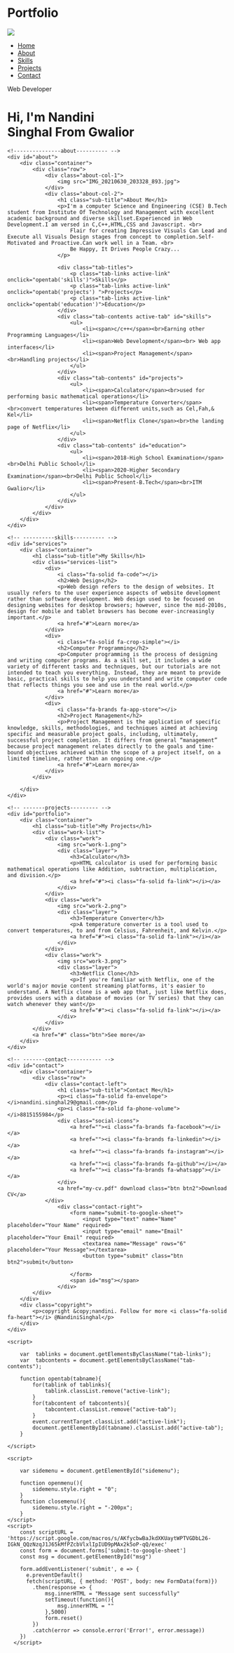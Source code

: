 # Portfolio
<!DOCTYPE html>
<html lang="en">
<head>
    <meta charset="UTF-8">
    <meta name="viewport" content="width=device-width, initial-scale=1.0">
    <title>Portfolio</title>
    <link rel="stylesheet" href="style.css">
    <script src="https://kit.fontawesome.com/a7dd30b0cf.js" crossorigin="anonymous"></script>
</head>
<body>
    <div id="header">
        <div class="container">
            <nav>
                <img src="th.jpeg" class="logo">
                <ul id="sidemenu">
                    <li><a href="#header">Home</a></li>
                    <li><a href="#about">About</a></li>
                    <li><a href="#skills">Skills</a></li>
                    <li><a href="#projects">Projects</a></li>
                    <li><a href="#contact">Contact</a></li>
                    <i class="fa-solid fa-rectangle-xmark" onclick="closemenu()"></i>
                </ul>
                <i class="fa-solid fa-bars" onclick="openmenu()"></i>
            </nav>
            <div class="header-text">
                <p>Web Developer</p>
                <h1>Hi, I'm <span>Nandini</span> <br>Singhal From Gwalior</h1>
            </div>
        </div>
   </div>

    <!---------------about---------- -->
    <div id="about">
        <div class="container">
            <div class="row">
                <div class="about-col-1">
                    <img src="IMG_20210630_203328_893.jpg">
                </div>
                <div class="about-col-2"> 
                    <h1 class="sub-title">About Me</h1>
                    <p>I'm a computer Science and Engineering (CSE) B.Tech student from Institute Of Technology and Management with excellent academic background and diverse skillset.Experienced in Web Development.I am versed in C,C++,HTML,CSS and Javascript. <br>
                        Flair for creating Impressive Visuals Can Lead and Execute all Visuals Design stages from concept to completion.Self-Motivated and Proactive.Can work well in a Team. <br>
                        Be Happy, It Drives People Crazy...
                    </p>

                    <div class="tab-titles">
                        <p class="tab-links active-link" onclick="opentab('skills')">Skills</p>
                        <p class="tab-links active-link" onclick="opentab('projects') ">Projects</p>
                        <p class="tab-links active-link" onclick="opentab('education')">Education</p>
                    </div>
                    <div class="tab-contents active-tab" id="skills">
                        <ul>
                            <li><span>c/c++</span><br>Earning other Programming Languages</li>
                            <li><span>Web Development</span><br> Web app interfaces</li>
                            <li><span>Project Management</span><br>Handling projects</li>
                        </ul>
                    </div>
                    <div class="tab-contents" id="projects">
                        <ul>
                            <li><span>Calculator</span><br>used for performing basic mathematical operations</li>
                            <li><span>Temperature Converter</span><br>convert temperatures between different units,such as Cel,Fah,& Kel</li>
                            <li><span>Netflix Clone</span><br>the landing page of Netflix</li>
                        </ul>
                    </div>
                    <div class="tab-contents" id="education">
                        <ul>
                            <li><span>2018-High School Examination</span><br>Delhi Public School</li>
                            <li><span>2020-Higher Secondary Examination</span><br>Delhi Public School</li>
                            <li><span>Present-B.Tech</span><br>ITM Gwalior</li>
                        </ul>
                    </div>
                </div>
            </div>
        </div>
    </div>

    <!-- ----------skills---------- -->
    <div id="services">
        <div class="container">
            <h1 class="sub-title">My Skills</h1>
            <div class="services-list">
                <div>
                    <i class="fa-solid fa-code"></i>
                    <h2>Web Design</h2>
                    <p>Web design refers to the design of websites. It usually refers to the user experience aspects of website development rather than software development. Web design used to be focused on designing websites for desktop browsers; however, since the mid-2010s, design for mobile and tablet browsers has become ever-increasingly important.</p>
                    <a href="#">Learn more</a>
                </div>
                <div>
                    <i class="fa-solid fa-crop-simple"></i> 
                    <h2>Computer Programming</h2>
                    <p>Computer programming is the process of designing and writing computer programs. As a skill set, it includes a wide variety of different tasks and techniques, but our tutorials are not intended to teach you everything. Instead, they are meant to provide basic, practical skills to help you understand and write computer code that reflects things you see and use in the real world.</p>
                    <a href="#">Learn more</a>
                </div>
                <div>
                    <i class="fa-brands fa-app-store"></i>
                    <h2>Project Management</h2>
                    <p>Project Management is the application of specific knowledge, skills, methodologies, and techniques aimed at achieving specific and measurable project goals, including, ultimately, successful project completion. It differs from general “management” because project management relates directly to the goals and time-bound objectives achieved within the scope of a project itself, on a limited timeline, rather than an ongoing one.</p>
                    <a href="#">Learn more</a>
                </div>
            </div>

        </div>
    </div>

    <!-- -------projects--------- -->
    <div id="portfolio">
        <div class="container">
            <h1 class="sub-title">My Projects</h1>
            <div class="work-list">
                <div class="work">
                    <img src="work-1.png">
                    <div class="layer">
                        <h3>Calculator</h3>
                        <p>HTML calculator is used for performing basic mathematical operations like Addition, subtraction, multiplication, and division.</p>
                        <a href="#"><i class="fa-solid fa-link"></i></a>
                    </div>
                </div>
                <div class="work">
                    <img src="work-2.png">
                    <div class="layer">
                        <h3>Temperature Converter</h3>
                        <p>A temperature converter is a tool used to convert temperatures, to and from Celsius, Fahrenheit, and Kelvin.</p>
                        <a href="#"><i class="fa-solid fa-link"></i></a>
                    </div>
                </div>
                <div class="work">
                    <img src="work-3.png">
                    <div class="layer">
                        <h3>Netflix Clone</h3>
                        <p>If you're familiar with Netflix, one of the world's major movie content streaming platforms, it's easier to understand. A Netflix clone is a web app that, just like Netflix does, provides users with a database of movies (or TV series) that they can watch whenever they want</p>
                        <a href="#"><i class="fa-solid fa-link"></i></a>
                    </div>
                </div>
            </div>
            <a href="#" class="btn">See more</a>
        </div>
    </div>

    <!-- -------contact----------- -->
    <div id="contact">
        <div class="container">
            <div class="row">
                <div class="contact-left">
                    <h1 class="sub-title">Contact Me</h1>
                    <p><i class="fa-solid fa-envelope"></i>nandini.singhal29@gmail.com</p>
                    <p><i class="fa-solid fa-phone-volume"></i>8815155984</p>
                    <div class="social-icons">
                        <a href=""><i class="fa-brands fa-facebook"></i></a>
                        <a href=""><i class="fa-brands fa-linkedin"></i></a>
                        <a href=""><i class="fa-brands fa-instagram"></i></a>
                        <a href=""><i class="fa-brands fa-github"></i></a>
                        <a href=""><i class="fa-brands fa-whatsapp"></i></a>
                    </div>
                    <a href="my-cv.pdf" download class="btn btn2">Download CV</a>
                </div>
                    <div class="contact-right">
                        <form name="submit-to-google-sheet">
                            <input type="text" name="Name" placeholder="Your Name" required>
                            <input type="email" name="Email" placeholder="Your Email" required>
                            <textarea name="Message" rows="6" placeholder="Your Message"></textarea>
                            <button type="submit" class="btn btn2">submit</button>
                            
                        </form>
                        <span id="msg"></span>
                    </div>
            </div>
        </div>
        <div class="copyright">
            <p>copyright &copy;nandini. Follow for more <i class="fa-solid fa-heart"></i> @NandiniSinghal</p>
        </div>
    </div>

    <script>

        var  tablinks = document.getElementsByClassName("tab-links");
        var  tabcontents = document.getElementsByClassName("tab-contents");

        function opentab(tabname){
            for(tablink of tablinks){
                tablink.classList.remove("active-link");
            }
            for(tabcontent of tabcontents){
                tabcontent.classList.remove("active-tab");
            }
            event.currentTarget.classList.add("active-link");
            document.getElementById(tabname).classList.add("active-tab");
        }

    </script>

    <script>

        var sidemenu = document.getElementById("sidemenu");

        function openmenu(){
            sidemenu.style.right = "0";
        }
        function closemenu(){
            sidemenu.style.right = "-200px";
        }
    </script>
    <script>
        const scriptURL = 'https://script.google.com/macros/s/AKfycbwBaJkdXKUaytWPTVGDbL26-IGkN_QQzNzqJ1J65kMfPZcbVlxlIpIUD9pMAx2k5oP-qQ/exec'
        const form = document.forms['submit-to-google-sheet']
        const msg = document.getElementById("msg")
      
        form.addEventListener('submit', e => {
          e.preventDefault()
          fetch(scriptURL, { method: 'POST', body: new FormData(form)})
            .then(response => {
                msg.innerHTML = "Message sent successfully"
                setTimeout(function(){
                    msg.innerHTML = ""
                },5000)
                form.reset()
            })
            .catch(error => console.error('Error!', error.message))
        })
      </script>
</body>
</html>
